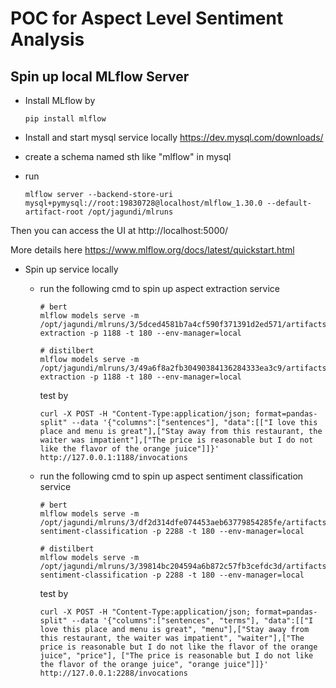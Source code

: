 # POC for Aspect Level Sentiment Analysis

## Spin up local MLflow Server

* Install MLflow by 
  ```
  pip install mlflow
  ``` 

* Install and start mysql service locally https://dev.mysql.com/downloads/

* create a schema named sth like "mlflow" in mysql

* run
  ```
  mlflow server --backend-store-uri mysql+pymysql://root:19830728@localhost/mlflow_1.30.0 --default-artifact-root /opt/jagundi/mlruns
  ```
  
Then you can access the UI at http://localhost:5000/

More details here https://www.mlflow.org/docs/latest/quickstart.html




* Spin up service locally
  * run the following cmd to spin up aspect extraction service
    ```
    # bert
    mlflow models serve -m /opt/jagundi/mlruns/3/5dced4581b7a4cf590f371391d2ed571/artifacts/aspect-extraction -p 1188 -t 180 --env-manager=local
    
    # distilbert
    mlflow models serve -m /opt/jagundi/mlruns/3/49a6f8a2fb30490384136284333ea3c9/artifacts/aspect-extraction -p 1188 -t 180 --env-manager=local
    ```
    test by 
    ```
    curl -X POST -H "Content-Type:application/json; format=pandas-split" --data '{"columns":["sentences"], "data":[["I love this place and menu is great"],["Stay away from this restaurant, the waiter was impatient"],["The price is reasonable but I do not like the flavor of the orange juice"]]}' http://127.0.0.1:1188/invocations

    ```
    
  * run the following cmd to spin up aspect sentiment classification service
    ```
    # bert
    mlflow models serve -m /opt/jagundi/mlruns/3/df2d314dfe074453aeb63779854285fe/artifacts/aspect-sentiment-classification -p 2288 -t 180 --env-manager=local
    
    # distilbert
    mlflow models serve -m /opt/jagundi/mlruns/3/39814bc204594a6b872c57fb3cefdc3d/artifacts/aspect-sentiment-classification -p 2288 -t 180 --env-manager=local
    ```
    test by 
    ```
    curl -X POST -H "Content-Type:application/json; format=pandas-split" --data '{"columns":["sentences", "terms"], "data":[["I love this place and menu is great", "menu"],["Stay away from this restaurant, the waiter was impatient", "waiter"],["The price is reasonable but I do not like the flavor of the orange juice", "price"], ["The price is reasonable but I do not like the flavor of the orange juice", "orange juice"]]}' http://127.0.0.1:2288/invocations
    ```
    
  


